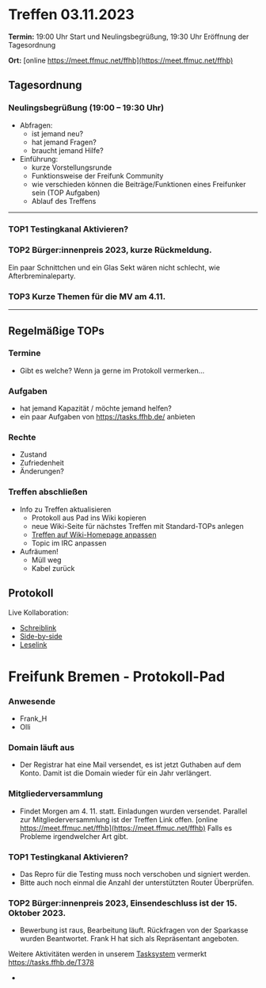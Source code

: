 # Treffen 03.11.2023

**Termin:** 19:00 Uhr Start und Neulingsbegrüßung, 19:30 Uhr Eröffnung der Tagesordnung

**Ort:** [online https://meet.ffmuc.net/ffhb](https://meet.ffmuc.net/ffhb)

## Tagesordnung
### Neulingsbegrüßung (19:00 – 19:30 Uhr)

- Abfragen:
    - ist jemand neu?
    - hat jemand Fragen?
    - braucht jemand Hilfe?
- Einführung:
    - kurze Vorstellungsrunde
    - Funktionsweise der Freifunk Community
    - wie verschieden können die Beiträge/Funktionen eines Freifunker sein (TOP Aufgaben)
    - Ablauf des Treffens

---
### TOP1 Testingkanal Aktivieren?


### TOP2 Bürger:innenpreis 2023, kurze Rückmeldung.
Ein paar Schnittchen und ein Glas Sekt wären nicht schlecht, wie Afterbreminaleparty.


### TOP3 Kurze Themen für die MV am 4.11.



---
## Regelmäßige TOPs

### Termine

- Gibt es welche? Wenn ja gerne im Protokoll vermerken...

### Aufgaben

- hat jemand Kapazität / möchte jemand helfen?
- ein paar Aufgaben von https://tasks.ffhb.de/ anbieten

### Rechte

- Zustand
- Zufriedenheit
- Änderungen?

### Treffen abschließen

- Info zu Treffen aktualisieren
  - Protokoll aus Pad ins Wiki kopieren
  - neue Wiki-Seite für nächstes Treffen mit Standard-TOPs anlegen
  - [Treffen auf Wiki-Homepage anpassen](https://wiki.bremen.freifunk.net/Home)
  - Topic im IRC anpassen
- Aufräumen!
  - Müll weg
  - Kabel zurück

## Protokoll

Live Kollaboration:

* [Schreiblink](https://hackmd.io/AwDgnA7ATArKC0BGGBjAzPALAUzSeARgYgGzxQAmEFFwiKBEKAhkA===?edit)
* [Side-by-side](https://hackmd.io/AwDgnA7ATArKC0BGGBjAzPALAUzSeARgYgGzxQAmEFFwiKBEKAhkA===?both)
* [Leselink](https://hackmd.io/AwDgnA7ATArKC0BGGBjAzPALAUzSeARgYgGzxQAmEFFwiKBEKAhkA===?view)

# Freifunk Bremen - Protokoll-Pad

### Anwesende
- Frank_H
- Olli


### Domain läuft aus
* Der Registrar hat eine Mail versendet, es ist jetzt Guthaben auf dem Konto.
Damit ist die Domain wieder für ein Jahr verlängert. 

### Mitgliederversammlung
* Findet Morgen am 4. 11. statt. Einladungen wurden versendet.
Parallel zur Mitgliederversammlung ist der Treffen Link offen.
[online https://meet.ffmuc.net/ffhb](https://meet.ffmuc.net/ffhb)
Falls es Probleme irgendwelcher Art gibt.

### TOP1 Testingkanal Aktivieren?
* Das Repro für die Testing muss noch verschoben und signiert werden.
* Bitte auch noch einmal die Anzahl der unterstützten Router Überprüfen.

### TOP2 Bürger:innenpreis 2023, Einsendeschluss ist der 15. Oktober 2023.
* Bewerbung ist raus, Bearbeitung läuft. Rückfragen von der Sparkasse wurden Beantwortet.
Frank H hat sich als Repräsentant angeboten.

Weitere Aktivitäten werden in unserem [Tasksystem](https://tasks.ffhb.de) vermerkt
https://tasks.ffhb.de/T378

- 